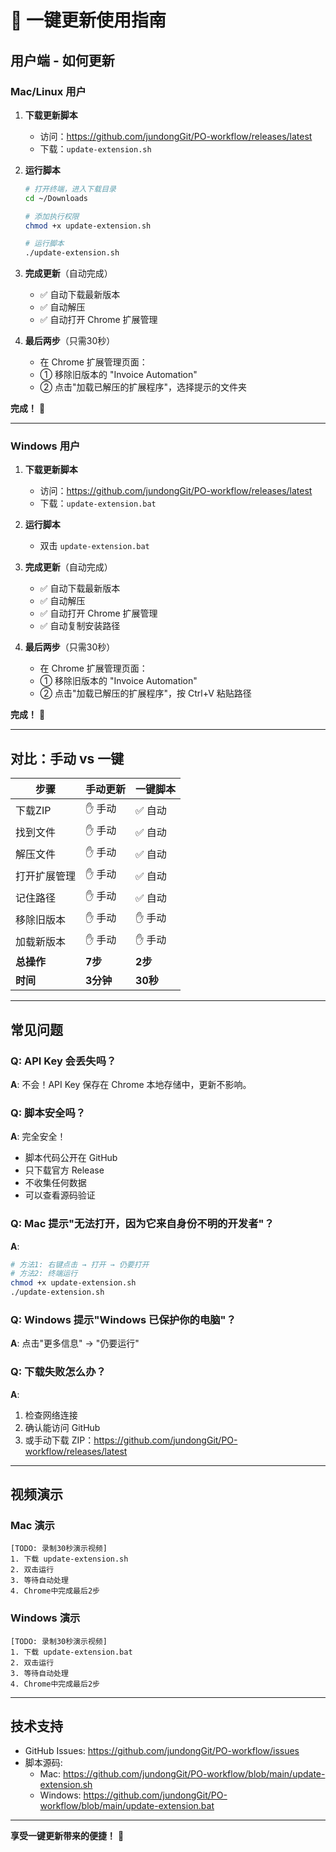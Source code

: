 # 🚀 一键更新使用指南

## 用户端 - 如何更新

### Mac/Linux 用户

1. **下载更新脚本**
   - 访问：https://github.com/jundongGit/PO-workflow/releases/latest
   - 下载：`update-extension.sh`

2. **运行脚本**
   ```bash
   # 打开终端，进入下载目录
   cd ~/Downloads

   # 添加执行权限
   chmod +x update-extension.sh

   # 运行脚本
   ./update-extension.sh
   ```

3. **完成更新**（自动完成）
   - ✅ 自动下载最新版本
   - ✅ 自动解压
   - ✅ 自动打开 Chrome 扩展管理

4. **最后两步**（只需30秒）
   - 在 Chrome 扩展管理页面：
   - ① 移除旧版本的 "Invoice Automation"
   - ② 点击"加载已解压的扩展程序"，选择提示的文件夹

**完成！** 🎉

---

### Windows 用户

1. **下载更新脚本**
   - 访问：https://github.com/jundongGit/PO-workflow/releases/latest
   - 下载：`update-extension.bat`

2. **运行脚本**
   - 双击 `update-extension.bat`

3. **完成更新**（自动完成）
   - ✅ 自动下载最新版本
   - ✅ 自动解压
   - ✅ 自动打开 Chrome 扩展管理
   - ✅ 自动复制安装路径

4. **最后两步**（只需30秒）
   - 在 Chrome 扩展管理页面：
   - ① 移除旧版本的 "Invoice Automation"
   - ② 点击"加载已解压的扩展程序"，按 Ctrl+V 粘贴路径

**完成！** 🎉

---

## 对比：手动 vs 一键

| 步骤 | 手动更新 | 一键脚本 |
|------|---------|---------|
| 下载ZIP | ✋ 手动 | ✅ 自动 |
| 找到文件 | ✋ 手动 | ✅ 自动 |
| 解压文件 | ✋ 手动 | ✅ 自动 |
| 打开扩展管理 | ✋ 手动 | ✅ 自动 |
| 记住路径 | ✋ 手动 | ✅ 自动 |
| 移除旧版本 | ✋ 手动 | ✋ 手动 |
| 加载新版本 | ✋ 手动 | ✋ 手动 |
| **总操作** | **7步** | **2步** |
| **时间** | **3分钟** | **30秒** |

---

## 常见问题

### Q: API Key 会丢失吗？
**A**: 不会！API Key 保存在 Chrome 本地存储中，更新不影响。

### Q: 脚本安全吗？
**A**: 完全安全！
- 脚本代码公开在 GitHub
- 只下载官方 Release
- 不收集任何数据
- 可以查看源码验证

### Q: Mac 提示"无法打开，因为它来自身份不明的开发者"？
**A**:
```bash
# 方法1: 右键点击 → 打开 → 仍要打开
# 方法2: 终端运行
chmod +x update-extension.sh
./update-extension.sh
```

### Q: Windows 提示"Windows 已保护你的电脑"？
**A**: 点击"更多信息" → "仍要运行"

### Q: 下载失败怎么办？
**A**:
1. 检查网络连接
2. 确认能访问 GitHub
3. 或手动下载 ZIP：https://github.com/jundongGit/PO-workflow/releases/latest

---

## 视频演示

### Mac 演示
```
[TODO: 录制30秒演示视频]
1. 下载 update-extension.sh
2. 双击运行
3. 等待自动处理
4. Chrome中完成最后2步
```

### Windows 演示
```
[TODO: 录制30秒演示视频]
1. 下载 update-extension.bat
2. 双击运行
3. 等待自动处理
4. Chrome中完成最后2步
```

---

## 技术支持

- GitHub Issues: https://github.com/jundongGit/PO-workflow/issues
- 脚本源码:
  - Mac: https://github.com/jundongGit/PO-workflow/blob/main/update-extension.sh
  - Windows: https://github.com/jundongGit/PO-workflow/blob/main/update-extension.bat

---

**享受一键更新带来的便捷！** 🎉
